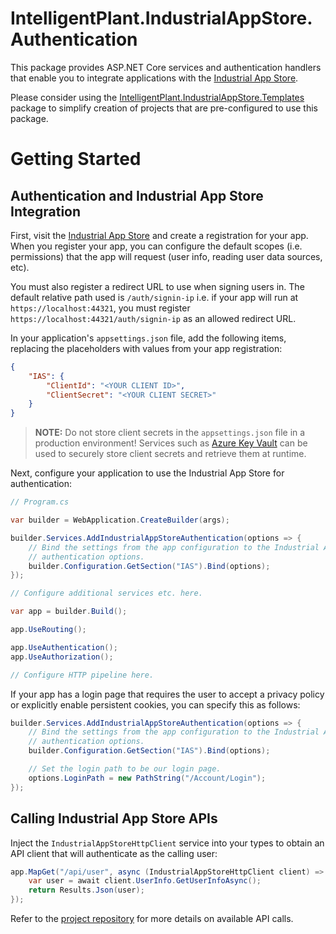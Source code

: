 # IntelligentPlant.IndustrialAppStore.Authentication

This package provides ASP.NET Core services and authentication handlers that enable you to integrate applications with the [Industrial App Store](https://appstore.intelligentplant.com).

Please consider using the [IntelligentPlant.IndustrialAppStore.Templates](https://www.nuget.org/packages/IntelligentPlant.IndustrialAppStore.Templates) package to simplify creation of projects that are pre-configured to use this package.


# Getting Started


## Authentication and Industrial App Store Integration

First, visit the [Industrial App Store](https://appstore.intelligentplant.com) and create a registration for your app. When you register your app, you can configure the default scopes (i.e. permissions) that the app will request (user info, reading user data sources, etc). 

You must also register a redirect URL to use when signing users in. The default relative path used is `/auth/signin-ip` i.e. if your app will run at `https://localhost:44321`, you must register `https://localhost:44321/auth/signin-ip` as an allowed redirect URL.

In your application's `appsettings.json` file, add the following items, replacing the placeholders with values from your app registration:

```json
{
    "IAS": {
        "ClientId": "<YOUR CLIENT ID>",
        "ClientSecret": "<YOUR CLIENT SECRET>"
    }
}
```

> **NOTE:**
> Do not store client secrets in the `appsettings.json` file in a production environment! Services such as [Azure Key Vault](https://azure.microsoft.com/en-us/services/key-vault/) can be used to securely store client secrets and retrieve them at runtime.

Next, configure your application to use the Industrial App Store for authentication:

```csharp
// Program.cs

var builder = WebApplication.CreateBuilder(args);

builder.Services.AddIndustrialAppStoreAuthentication(options => {
    // Bind the settings from the app configuration to the Industrial App Store 
    // authentication options.
    builder.Configuration.GetSection("IAS").Bind(options);
});

// Configure additional services etc. here.

var app = builder.Build();

app.UseRouting();

app.UseAuthentication();
app.UseAuthorization();

// Configure HTTP pipeline here.
```

If your app has a login page that requires the user to accept a privacy policy or explicitly enable persistent cookies, you can specify this as follows:

```csharp
builder.Services.AddIndustrialAppStoreAuthentication(options => {
    // Bind the settings from the app configuration to the Industrial App Store 
    // authentication options.
    builder.Configuration.GetSection("IAS").Bind(options);

    // Set the login path to be our login page.
    options.LoginPath = new PathString("/Account/Login");
});
```


## Calling Industrial App Store APIs

Inject the `IndustrialAppStoreHttpClient` service into your types to obtain an API client that will authenticate as the calling user:

```csharp
app.MapGet("/api/user", async (IndustrialAppStoreHttpClient client) => {
    var user = await client.UserInfo.GetUserInfoAsync();
    return Results.Json(user);
});
```

Refer to the [project repository](https://github.com/intelligentplant/IndustrialAppStore.ClientTools.DotNet) for more details on available API calls.
